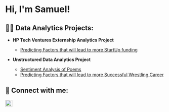 <h1>Hi, I'm Samuel!

<h2>👨‍💻 Data Analytics Projects:</h2>

- <b>HP Tech Ventures Externship Analytics Project </b>
  - [Predicting Factors that will lead to more StartUp funding](https://github.com/SamuCond/HP-Startup-Funding-Analysis.git)

- <b>Unstructured Data Analytics Project </b>
  - [Sentiment Analysis of Poems](https://github.com/SamuCond/Sentiment-Analysis-of-Poems.git)
  - [Predicting Factors that will lead to more Successful Wrestling Career](https://github.com/SamuCond/Factors-that-Lead-to-a-Successfull-Wrestling-Career.git)

<h2> 🤳 Connect with me:</h2>

[<img align="left" alt="JoshMadakor | LinkedIn" width="22px" src="https://cdn.jsdelivr.net/npm/simple-icons@v3/icons/linkedin.svg" />][linkedin]


[linkedin]: https://www.linkedin.com/in/samcondori/

<!--
**joshmadakor1/joshmadakor1** is a ✨ _special_ ✨ repository because its `README.md` (this file) appears on your GitHub profile.

Here are some ideas to get you started:

- 🔭 I’m currently working on ...
- 🌱 I’m currently learning ...
- 👯 I’m looking to collaborate on ...
- 🤔 I’m looking for help with ...
- 💬 Ask me about ...
- 📫 How to reach me: ...
- 😄 Pronouns: ...
- ⚡ Fun fact: ...
-->
